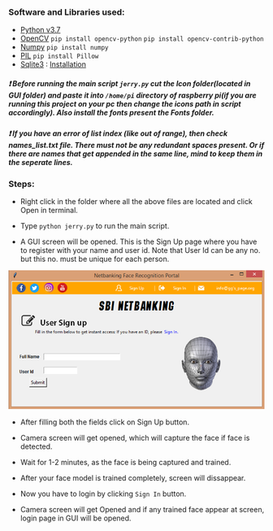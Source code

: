 ### Software and Libraries used:
* [Python v3.7](https://www.python.org/downloads/release/python-377/)
* [OpenCV](https://docs.opencv.org/2.4/doc/tutorials/tutorials.html)
`pip install opencv-python`
`pip install opencv-contrib-python`
* [Numpy](https://numpy.org/doc/stable/)
`pip install numpy`
* [PIL](https://pillow.readthedocs.io/en/stable/)
`pip install Pillow`
* [Sqlite3](https://www.sqlite.org/download.html) :
[Installation](https://www.sqlitetutorial.net/download-install-sqlite/)

##### :heavy_exclamation_mark: Before running the main script `jerry.py` cut the Icon folder(located in GUI folder) and paste it into `/home/pi` directory of raspberry pi(if you are running this project on your pc then change the icons path in script accordingly). Also install the fonts present the Fonts folder.

##### :heavy_exclamation_mark: If you have an error of list index (like out of range), then check names_list.txt file. There must not be any redundant spaces present. Or if there are names that get appended in the same line, mind to keep them in the seperate lines.

### Steps: ###

* Right click in the folder where all the above files are located and click Open in terminal.

* Type `python jerry.py` to run the main script.

* A GUI screen will be opened. This is the Sign Up page where you have to register with your name and user id. Note that User Id can be any no. but this no. must be unique for each person.

![Screenshot](/GUI/GUI_img.png)

* After filling both the fields click on Sign Up button.

* Camera screen will get opened, which will capture the face if face is detected.

* Wait for 1-2 minutes, as the face is being captured and trained.

* After your face model is trained completely, screen will dissappear.

* Now you have to login by clicking `Sign In` button. 

* Camera screen will get Opened and if any trained face appear at screen, login page in GUI will be opened.
 

